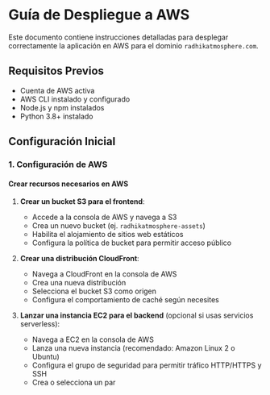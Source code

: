 # Guía de Despliegue a AWS

Este documento contiene instrucciones detalladas para desplegar correctamente la aplicación en AWS para el dominio `radhikatmosphere.com`.

## Requisitos Previos

- Cuenta de AWS activa
- AWS CLI instalado y configurado
- Node.js y npm instalados
- Python 3.8+ instalado

## Configuración Inicial

### 1. Configuración de AWS

#### Crear recursos necesarios en AWS

1. **Crear un bucket S3 para el frontend**:
   - Accede a la consola de AWS y navega a S3
   - Crea un nuevo bucket (ej. `radhikatmosphere-assets`)
   - Habilita el alojamiento de sitios web estáticos
   - Configura la política de bucket para permitir acceso público

2. **Crear una distribución CloudFront**:
   - Navega a CloudFront en la consola de AWS
   - Crea una nueva distribución
   - Selecciona el bucket S3 como origen
   - Configura el comportamiento de caché según necesites

3. **Lanzar una instancia EC2 para el backend** (opcional si usas servicios serverless):
   - Navega a EC2 en la consola de AWS
   - Lanza una nueva instancia (recomendado: Amazon Linux 2 o Ubuntu)
   - Configura el grupo de seguridad para permitir tráfico HTTP/HTTPS y SSH
   - Crea o selecciona un par
